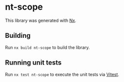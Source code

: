 # nt-scope

This library was generated with [Nx](https://nx.dev).

## Building

Run `nx build nt-scope` to build the library.

## Running unit tests

Run `nx test nt-scope` to execute the unit tests via [Vitest](https://vitest.dev/).

